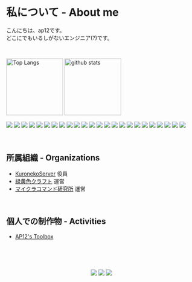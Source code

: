 # 私について - About me

こんにちは、ap12です。<br>
どこにでもいるしがないエンジニア(?)です。

<br>

<p align="left"> 
  <img alt="Top Langs" height="150px" src="https://github-readme-stats.vercel.app/api/top-langs/?username=ap12-code&layout=compact&show_icons=true&theme=dark" />
  <img alt="github stats" height="150px" src="https://github-readme-stats.vercel.app/api?username=ap12-code&theme=dark&show_icons=ture" />
</p>

![](https://img.shields.io/badge/Go-00ADD8.svg?style=for-the-badge&logo=Go&logoColor=white)
![](https://img.shields.io/badge/Python-3776AB.svg?style=for-the-badge&logo=Python&logoColor=white)
![](https://img.shields.io/badge/JavaScript-F7DF1E.svg?style=for-the-badge&logo=JavaScript&logoColor=black)
![](https://img.shields.io/badge/TypeScript-3178C6.svg?style=for-the-badge&logo=TypeScript&logoColor=white)
![](https://img.shields.io/badge/Node.js-5FA04E.svg?style=for-the-badge&logo=nodedotjs&logoColor=white)
![](https://img.shields.io/badge/Svelte-FF3E00.svg?style=for-the-badge&logo=Svelte&logoColor=white)
![](https://img.shields.io/badge/Next.js-000000.svg?style=for-the-badge&logo=nextdotjs&logoColor=white)
![](https://img.shields.io/badge/React-61DAFB.svg?style=for-the-badge&logo=React&logoColor=black)
![](https://img.shields.io/badge/HTML5-E34F26.svg?style=for-the-badge&logo=HTML5&logoColor=white)
![](https://img.shields.io/badge/CSS3-1572B6.svg?style=for-the-badge&logo=CSS3&logoColor=white)
![](https://img.shields.io/badge/Docker-2496ED.svg?style=for-the-badge&logo=Docker&logoColor=white)
![](https://img.shields.io/badge/Kubernetes-326CE5.svg?style=for-the-badge&logo=Kubernetes&logoColor=white)
![](https://img.shields.io/badge/K3s-FFC61C.svg?style=for-the-badge&logo=K3s&logoColor=black)
![](https://img.shields.io/badge/PostgreSQL-4169E1.svg?style=for-the-badge&logo=PostgreSQL&logoColor=white)
![](https://img.shields.io/badge/MariaDB-003545.svg?style=for-the-badge&logo=MariaDB&logoColor=white)
![](https://img.shields.io/badge/SQLite-003B57.svg?style=for-the-badge&logo=SQLite&logoColor=white)
![](https://img.shields.io/badge/Git-F05032.svg?style=for-the-badge&logo=Git&logoColor=white)
![](https://img.shields.io/badge/GitHub-181717.svg?style=for-the-badge&logo=GitHub&logoColor=white)
![](https://img.shields.io/badge/Argo%20CD-EF7B4D.svg?style=for-the-badge&logo=Argo&logoColor=white)
![](https://img.shields.io/badge/Linux-FCC624.svg?style=for-the-badge&logo=Linux&logoColor=black)
![](https://img.shields.io/badge/Ubuntu-E95420.svg?style=for-the-badge&logo=Ubuntu&logoColor=white)
![](https://img.shields.io/badge/Arch%20Linux-1793D1.svg?style=for-the-badge&logo=Arch-Linux&logoColor=white)
![](https://img.shields.io/badge/GNU%20Bash-4EAA25.svg?style=for-the-badge&logo=GNU-Bash&logoColor=white)
![](https://img.shields.io/badge/1Password-3B66BC.svg?style=for-the-badge&logo=1Password&logoColor=white)

<br>

## 所属組織 - Organizations
- [KuronekoServer](https://krnk.org) 役員
- [緑黄色クラフト](https://ryokuou-craft.com) 運営
- [マイクラコマンド研究所](https://komaken.net) 運営

<br>

## 個人での制作物 - Activities
- [AP12's Toolbox](https://tools.ap12.net)

<br><br><br>
<p align="center">
  <a href="https://twitter.ap12.net"><img src="https://img.shields.io/badge/X-000000.svg?style=for-the-badge&logo=X&logoColor=white"></a>
  <a href="https://zenn.dev/ap12"><img src="https://img.shields.io/badge/Zenn-3EA8FF.svg?style=for-the-badge&logo=Zenn&logoColor=white"></a>
  <a href="https://www.youtube.com/@ap12akpc"><img src="https://img.shields.io/badge/YouTube-FF0000.svg?style=for-the-badge&logo=YouTube&logoColor=white"></a>
</p>
